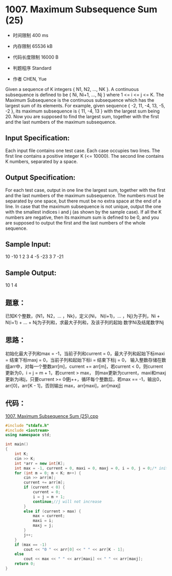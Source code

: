 ﻿# 1007. Maximum Subsequence Sum (25)

* 时间限制 400 ms

* 内存限制 65536 kB

* 代码长度限制 16000 B

* 判题程序 Standard 

* 作者 CHEN, Yue


Given a sequence of K integers { N1, N2, ..., NK }. A continuous subsequence is defined to be { Ni, Ni+1, ..., Nj } 
where 1 <= i <= j <= K. The Maximum Subsequence is the continuous subsequence which has the largest sum of its 
elements. For example, given sequence { -2, 11, -4, 13, -5, -2 }, its maximum subsequence is { 11, -4, 13 } with 
the largest sum being 20.
Now you are supposed to find the largest sum, together with the first and the last numbers of the maximum subsequence. 



## Input Specification: 

Each input file contains one test case. Each case occupies two lines. The first line contains a positive integer K (<= 10000). 
The second line contains K numbers, separated by a space. 


## Output Specification: 

For each test case, output in one line the largest sum, together with the first and the last numbers of the maximum subsequence. 
The numbers must be separated by one space, but there must be no extra space at the end of a line. In case that the maximum 
subsequence is not unique, output the one with the smallest indices i and j (as shown by the sample case). If all the K numbers 
are negative, then its maximum sum is defined to be 0, and you are supposed to output the first and the last numbers of the 
whole sequence.


 
## Sample Input:
10
-10 1 2 3 4 -5 -23 3 7 -21

## Sample Output:
10 1 4




## 题意：

已知K个整数，{N1，N2，... ，Nk}，定义{Ni， N(i+1)，... ，Nj}为子列，Ni + N(i+1) + ... + Nj为子列和，求最大子列和，及该子列的起始
数字Ni及结尾数字Nj

## 思路：

初始化最大子列和max = -1，当前子列和current = 0，最大子列和起始下标maxi = 结束下标maxj = 0，当前子列和起始下标i = 结束下标j = 0，
输入整数存储在数组arr中，对每一个整数arr[m]，current += arr[m]，若current < 0，则current更新为0，i = j = m + 1，若current > max，
则max更新为current，maxi和maxj更新为i和j，只要current >= 0便j++，循环每个整数后，若max == -1，输出0，arr[0]，arr[K - 1]，否则输出
max，arr[maxi]，arr[maxj]


## 代码：

[1007. Maximum Subsequence Sum (25).cpp](https://github.com/jerrykcode/PAT-Advanced-Level-Practise/blob/master/1007.%20Maximum%20Subsequence%20Sum%20(25)/1007.%20Maximum%20Subsequence%20Sum%20(25).cpp)

```cpp
#include "stdafx.h"
#include <iostream>
using namespace std;

int main()
{
	int K;
	cin >> K;
	int *arr = new int[K];
	int max = -1, current = 0, maxi = 0, maxj = 0, i = 0, j = 0;/* initialize */
	for (int m = 0; m < K; m++) {
		cin >> arr[m];
		current += arr[m];
		if (current < 0) {
			current = 0;
			i = j = m + 1;
			continue;//j will not increase
		}
		else if (current > max) {
			max = current;
			maxi = i;
			maxj = j;
		}
		j++;
	}
	if (max == -1)
		cout << "0 " << arr[0] << " " << arr[K - 1];
	else
		cout << max << " " << arr[maxi] << " " << arr[maxj];
    return 0;
}
```